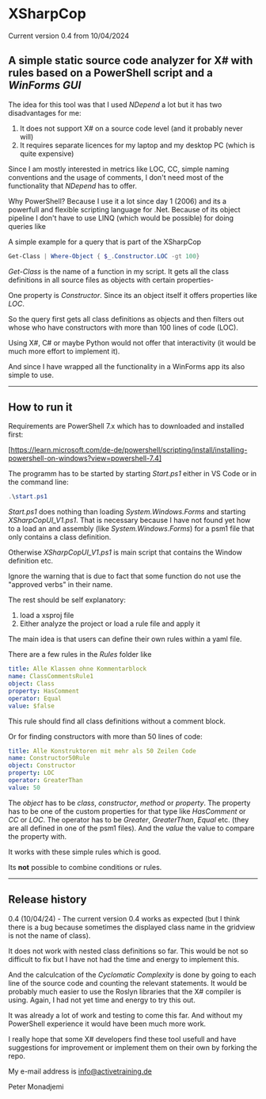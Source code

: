 # XSharpCop

Current version 0.4 from 10/04/2024

## A simple static source code analyzer for X# with rules based on a PowerShell script and a _WinForms GUI_

The idea for this tool was that I used _NDepend_ a lot but it has two disadvantages for me:

1. It does not support X# on a source code level (and it probably never will)
2. It requires separate licences for my laptop and my desktop PC (which is quite expensive)

Since I am mostly interested in metrics like LOC, CC, simple naming conventions and the usage of comments, I don't need most of the functionality that _NDepend_ has to offer.

Why PowerShell? Because I use it a lot since day 1 (2006) and its a powerfull and flexible scripting language for .Net. Because of its object pipeline I don't have to use LINQ (which would be possible) for doing queries like

A simple example for a query that is part of the XSharpCop

```PowerShell
Get-Class | Where-Object { $_.Constructor.LOC -gt 100}
```

_Get-Class_ is the name of a function in my script. It gets all the class definitions in all source files as objects with certain properties-

One property is _Constructor_. Since its an object itself it offers properties like _LOC_.

So the query first gets all class definitions as objects and then filters out whose who have constructors with more than 100 lines of code (LOC).

Using X#, C# or maybe Python would not offer that interactivity (it would be much more effort to implement it).

And since I have wrapped all the functionality in a WinForms app its also simple to use.

---
How to run it  
---

Requirements are PowerShell 7.x which has to downloaded and installed first:

[https://learn.microsoft.com/de-de/powershell/scripting/install/installing-powershell-on-windows?view=powershell-7.4]

The programm has to be started by starting _Start.ps1_ either in VS Code or in the command line:

```PowerShell
.\start.ps1
```

_Start.ps1_ does nothing than loading _System.Windows.Forms_ and starting _XSharpCopUI_V1.ps1_. That is necessary because I have not found yet how to a load an and assembly (like _System.Windows.Forms_) for a psm1 file that only contains a class definition.

Otherwise _XSharpCopUI_V1.ps1_ is main script that contains the Window definition etc.

Ignore the warning that is due to fact that some function do not use the "approved verbs" in their name.

The rest should be self explanatory:

1. load a xsproj file
2. Either analyze the project or load a rule file and apply it

The main idea is that users can define their own rules within a yaml file.

There are a few rules in the _Rules_ folder like

```yaml
title: Alle Klassen ohne Kommentarblock
name: ClassCommentsRule1
object: Class
property: HasComment
operator: Equal
value: $false
```

This rule should find all class definitions without a comment block.

Or for finding constructors with more than 50 lines of code:

```yaml
title: Alle Konstruktoren mit mehr als 50 Zeilen Code
name: Constructor50Rule
object: Constructor
property: LOC
operator: GreaterThan
value: 50
```

The _object_ has to be _class_, _constructor_, _method_ or _property_. The property has to be one of the custom properties for that type like _HasComment_ or _CC_ or _LOC_. The operator has to be _Greater_, _GreaterThan_, _Equal_ etc. (they are all defined in one of the psm1 files). And the _value_ the value to compare the property with.

It works with these simple rules which is good.

Its **not** possible to combine conditions or rules.

---
Release history  
---

0.4 (10/04/24) - The current version 0.4 works as expected (but I think there is a bug because sometimes the displayed class name in the gridview is not the name of class).

It does not work with nested class definitions so far. This would be not so difficult to fix but I have not had the time and energy to implement this.

And the calculcation of the _Cyclomatic Complexity_ is done by going to each line of the source code and counting the relevant statements. It would be probably much easier to use the Roslyn libraries that the X# compiler is using. Again, I had not yet time and energy to try this out.

It was already a lot of work and testing to come this far. And without my PowerShell experience it would have been much more work.

I really hope that some X# developers find these tool usefull and have suggestions for improvement or implement them on their own by forking the repo.

My e-mail address is info@activetraining.de

Peter Monadjemi

